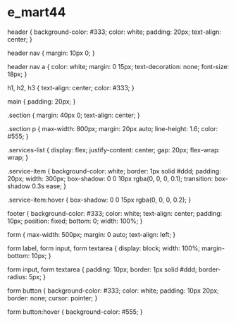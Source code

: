 # e_mart44
header {
    background-color: #333;
    color: white;
    padding: 20px;
    text-align: center;
}

header nav {
    margin: 10px 0;
}

header nav a {
    color: white;
    margin: 0 15px;
    text-decoration: none;
    font-size: 18px;
}

h1, h2, h3 {
    text-align: center;
    color: #333;
}

main {
    padding: 20px;
}

.section {
    margin: 40px 0;
    text-align: center;
}

.section p {
    max-width: 800px;
    margin: 20px auto;
    line-height: 1.6;
    color: #555;
}

.services-list {
    display: flex;
    justify-content: center;
    gap: 20px;
    flex-wrap: wrap;
}

.service-item {
    background-color: white;
    border: 1px solid #ddd;
    padding: 20px;
    width: 300px;
    box-shadow: 0 0 10px rgba(0, 0, 0, 0.1);
    transition: box-shadow 0.3s ease;
}

.service-item:hover {
    box-shadow: 0 0 15px rgba(0, 0, 0, 0.2);
}

footer {
    background-color: #333;
    color: white;
    text-align: center;
    padding: 10px;
    position: fixed;
    bottom: 0;
    width: 100%;
}

form {
    max-width: 500px;
    margin: 0 auto;
    text-align: left;
}

form label, form input, form textarea {
    display: block;
    width: 100%;
    margin-bottom: 10px;
}

form input, form textarea {
    padding: 10px;
    border: 1px solid #ddd;
    border-radius: 5px;
}

form button {
    background-color: #333;
    color: white;
    padding: 10px 20px;
    border: none;
    cursor: pointer;
}

form button:hover {
    background-color: #555;
}

